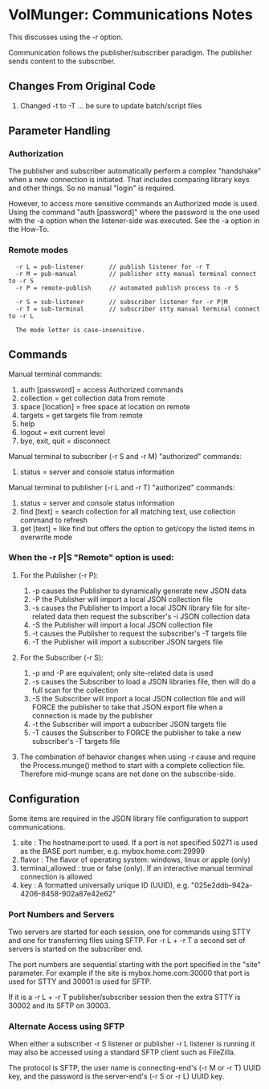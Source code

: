 # VolMunger: Communications Notes
This discusses using the -r option.

Communication follows the publisher/subscriber paradigm. The
publisher sends content to the subscriber.

## Changes From Original Code
 1. Changed -t to -T ... be sure to update batch/script files

## Parameter Handling
### Authorization
The publisher and subscriber automatically perform a complex
"handshake" when a new connection is initiated. That includes
comparing library keys and other things. So no manual "login"
is required.

However, to access more sensitive commands 
an Authorized mode is used. Using the command "auth [password]"
where the password is the one used with the -a option when the
listener-side was executed. See the -a option in the How-To.

### Remote modes
```
  -r L = pub-listener       // publish listener for -r T
  -r M = pub-manual         // publisher stty manual terminal connect to -r S
  -r P = remote-publish     // automated publish process to -r S

  -r S = sub-listener       // subscriber listener for -r P|M
  -r T = sub-terminal       // subscriber stty manual terminal connect to -r L
  
  The mode letter is case-insensitive.
```

## Commands
Manual terminal commands:

 1. auth [password] = access Authorized commands
 2. collection = get collection data from remote
 3. space [location] = free space at location on remote
 4. targets = get targets file from remote
 5. help
 6. logout = exit current level
 7. bye, exit, quit = disconnect

Manual terminal to subscriber (-r S and -r M) "authorized" commands:
 1. status = server and console status information

Manual terminal to publisher (-r L and -r T) "authorized" commands:
 1. status = server and console status information
 2. find [text] = search collection for all matching text, use 
 collection command to refresh
 3. get [text] = like find but offers the option to get/copy the
 listed items in overwrite mode

### When the -r P|S "Remote" option is used:

 1. For the Publisher (-r P):
    1. -p causes the Publisher to dynamically generate new JSON data
    2. -P the Publisher will import a local JSON collection file
    3. -s causes the Publisher to import a local JSON library file
       for site-related data then request the subscriber's -i JSON
       collection data
    4. -S the Publisher will import a local JSON collection file
    5. -t causes the Publisher to request the subscriber's -T targets file
    6. -T the Publisher will import a subscriber JSON targets file

 2. For the Subscriber (-r S):
    1. -p and -P are equivalent; only site-related data is used
    2. -s causes the Subscriber to load a JSON libraries file,
       then will do a full scan for the collection
    3. -S the Subscriber will import a local JSON collection file
       and will FORCE the publisher to take that JSON export file
       when a connection is made by the publisher
    4. -t the Subscriber will import a subscriber JSON targets file
    5. -T causes the Subscriber to FORCE the publisher to take a new
       subscriber's -T targets file

 3. The combination of behavior changes when using -r cause and require
    the Process.munge() method to start with a complete collection
    file. Therefore mid-munge scans are not done on the subscribe-side. 

## Configuration
Some items are required in the JSON library file configuration to
support communications.

 1. site : The hostname:port to used. If a port is not specified
    50271 is used as the BASE port number, e.g. mybox.home.com:29999
 2. flavor : The flavor of operating system: windows, linux or apple (only)
 3. terminal_allowed : true or false (only). If an interactive manual
    terminal connection is allowed
 4. key : A formatted universally unique ID (UUID), e.g. "025e2ddb-942a-4206-8458-902a87e42e62"

### Port Numbers and Servers
Two servers are started for each session, one for commands using STTY
and one for transferring files using SFTP. For -r L + -r T a second set
of servers is started on the subscriber end.

The port numbers are sequential starting with the port specified in the
"site" parameter. For example if the site is mybox.home.com:30000 that
port is used for STTY and 30001 is used for SFTP.

If it is a -r L + -r T publisher/subscriber session then the extra
STTY is 30002 and its SFTP on 30003.

### Alternate Access using SFTP
When either a subscriber -r S listener or publisher -r L listener is
running it may also be accessed using a standard SFTP client such as
FileZilla.

The protocol is SFTP, the user name is connecting-end's (-r M or -r T)
UUID key, and the password is the server-end's (-r S or -r L) UUID key.
